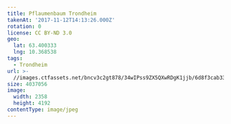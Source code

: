```yaml
---
title: Pflaumenbaum Trondheim
takenAt: '2017-11-12T14:13:26.000Z'
rotation: 0
license: CC BY-ND 3.0
geo:
  lat: 63.400333
  lng: 10.368538
tags:
  - Trondheim
url: >-
  //images.ctfassets.net/bncv3c2gt878/34wIPss9ZX5QXwRDgK1jjb/6d8f3cab3380f669df05d4784ab996d1/pflaumenbaum-trondheim_24488916188_o
size: 4037056
image:
  width: 2358
  height: 4192
contentType: image/jpeg
---
```



